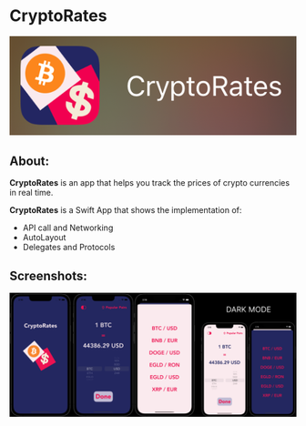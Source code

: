 # CryptoRates

![](./images/CR_logo.png)
## About:
**CryptoRates** is an app that helps you track the prices of crypto currencies in real time.

**CryptoRates** is a Swift App that shows the implementation of:
- API call and Networking
- AutoLayout
- Delegates and Protocols
## Screenshots:
![](./images/CR_all.png)
